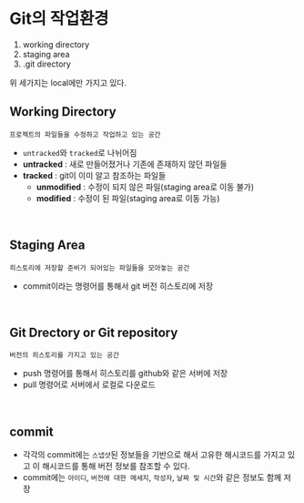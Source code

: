 # Git의 작업환경

1. working directory
2. staging area
3. .git directory

위 세가지는 local에만 가지고 있다.

## Working Directory

`프로젝트의 파일들을 수정하고 작업하고 있는 공간`

- `untracked`와 `tracked`로 나뉘어짐
- **untracked** : 새로 만들어졌거나 기존에 존재하지 않던 파일들
- **tracked** : git이 이미 알고 참조하는 파일들
  - **unmodified** : 수정이 되지 않은 파일(staging area로 이동 불가)
  - **modified** : 수정이 된 파일(staging area로 이동 가능)

<br/>

## Staging Area

`히스토리에 저장할 준비가 되어있는 파일들을 모아놓는 공간`

- commit이라는 명령어를 통해서 git 버전 히스토리에 저장

<br/>

## Git Drectory or Git repository

`버전의 히스토리를 가지고 있는 공간`

- push 명령어를 통해서 히스토리를 github와 같은 서버에 저장
- pull 명령어로 서버에서 로컬로 다운로드

<br/>

## commit

- 각각의 commit에는 `스냅샷`된 정보들을 기반으로 해서 고유한 해시코드를 가지고 있고 이 해시코드를 통해 버전 정보를 참조할 수 있다.
- commit에는 `아이디`, `버전에 대한 메세지`, `작성자`, `날짜 및 시간`와 같은 정보도 함께 저장
